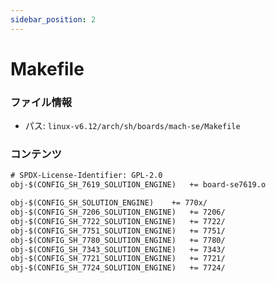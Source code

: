 ```yaml
---
sidebar_position: 2
---
```

# Makefile

### ファイル情報

- パス: `linux-v6.12/arch/sh/boards/mach-se/Makefile`

### コンテンツ

```txt
# SPDX-License-Identifier: GPL-2.0
obj-$(CONFIG_SH_7619_SOLUTION_ENGINE)	+= board-se7619.o

obj-$(CONFIG_SH_SOLUTION_ENGINE)	+= 770x/
obj-$(CONFIG_SH_7206_SOLUTION_ENGINE)	+= 7206/
obj-$(CONFIG_SH_7722_SOLUTION_ENGINE)	+= 7722/
obj-$(CONFIG_SH_7751_SOLUTION_ENGINE)	+= 7751/
obj-$(CONFIG_SH_7780_SOLUTION_ENGINE)	+= 7780/
obj-$(CONFIG_SH_7343_SOLUTION_ENGINE)	+= 7343/
obj-$(CONFIG_SH_7721_SOLUTION_ENGINE)	+= 7721/
obj-$(CONFIG_SH_7724_SOLUTION_ENGINE)	+= 7724/

```
